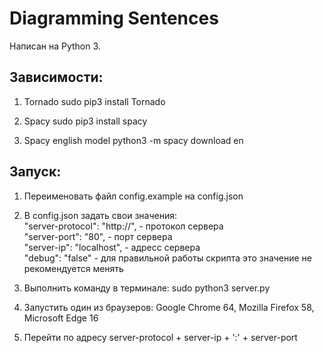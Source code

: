 # Diagramming Sentences

Написан на Python 3.

## Зависимости:

1. Tornado
   sudo pip3 install Tornado

2. Spacy
   sudo pip3 install spacy

3. Spacy english model
   python3 -m spacy download en

## Запуск:

1. Переименовать файл config.example на config.json
2. В config.json задать свои значения:<br/>
   "server-protocol": "http://", - протокол сервера<br/>
   "server-port": "80", - порт сервера<br/>
   "server-ip": "localhost", - адресс сервера<br/>
   "debug": "false" - для правильной работы скрипта это значение не рекомендуется менять

3. Выполнить команду в терминале: sudo python3 server.py
4. Запустить один из браузеров: Google Chrome 64, Mozilla Firefox 58, Microsoft Edge 16
5. Перейти по адресу server-protocol + server-ip + ':' + server-port
